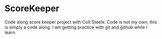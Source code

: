 # ScoreKeeper
Code along score keeper project with Colt Steele.
Code is not my own, this is simply a code along. I am getting practice with git and github while I learn.

